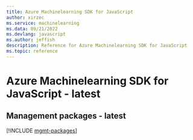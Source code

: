 ```yaml
---
title: Azure Machinelearning SDK for JavaScript
author: xirzec
ms.service: machinelearning
ms.data: 09/21/2022
ms.devlang: javascript
ms.author: jeffish
description: Reference for Azure Machinelearning SDK for JavaScript
ms.topic: reference
---
```

# Azure Machinelearning SDK for JavaScript - latest

## Management packages - latest
[!INCLUDE [mgmt-packages](machinelearning-mgmt-index.md)]